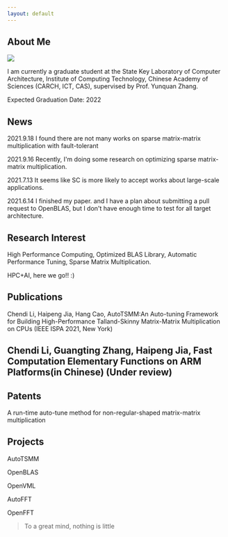 ```yaml
---
layout: default
---
```


## About Me

<img class="profile-picture" src="sherlock.jpg">

I am currently a graduate student at the State Key Laboratory of Computer Architecture, Institute of Computing Technology, Chinese Academy of Sciences (CARCH, ICT, CAS), supervised by Prof. Yunquan Zhang.


Expected Graduation Date: 2022

## News

2021.9.18 I found there are not many works on sparse matrix-matrix multiplication with fault-tolerant

2021.9.16 Recently, I'm doing some research on optimizing sparse matrix-matrix multiplication.

2021.7.13 It seems like SC is more likely to accept works about large-scale applications.

2021.6.14 I finished my paper. and I have a plan about submitting a pull request to OpenBLAS, but I don't have enough time to test for all target architecture.

## Research Interest

High Performance Computing, Optimized BLAS Library, Automatic Performance Tuning, Sparse Matrix Multiplication.

HPC+AI, here we go!! :)

## Publications

Chendi Li, Haipeng Jia, Hang Cao, AutoTSMM:An Auto-tuning Framework for Building High-Performance Talland-Skinny Matrix-Matrix Multiplication on CPUs (IEEE ISPA 2021, New York)

Chendi Li, Guangting Zhang, Haipeng Jia, Fast Computation Elementary Functions on ARM Platforms(in Chinese) (Under review)
---

## Patents

A run-time auto-tune method for non-regular-shaped matrix-matrix multiplication


## Projects

AutoTSMM

OpenBLAS

OpenVML

AutoFFT

OpenFFT

> To a great mind, nothing is little

